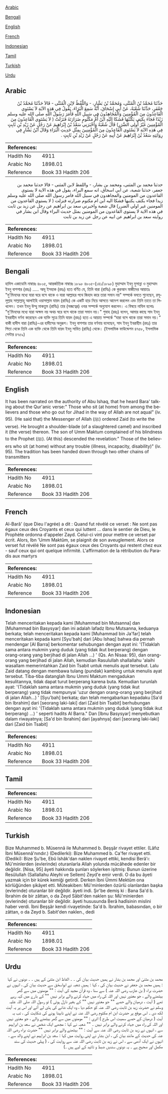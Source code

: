[Arabic](#arabic)

[Bengali](#bengali)

[English](#english)

[French](#french)

[Indonesian](#indonesian)

[Tamil](#tamil)

[Turkish](#turkish)

[Urdu](#urdu)

## Arabic


<div dir="rtl" lang="ar" style={{fontSize:'larger',backgroundColor:'#f8f9fa',padding:20}}>
حَدَّثَنَا مُحَمَّدُ بْنُ الْمُثَنَّى، وَمُحَمَّدُ بْنُ بَشَّارٍ، - وَاللَّفْظُ لاِبْنِ الْمُثَنَّى - قَالاَ حَدَّثَنَا مُحَمَّدُ بْنُ جَعْفَرٍ، حَدَّثَنَا شُعْبَةُ، عَنْ أَبِي إِسْحَاقَ، أَنَّهُ سَمِعَ الْبَرَاءَ، يَقُولُ فِي هَذِهِ الآيَةِ لاَ يَسْتَوِي الْقَاعِدُونَ مِنَ الْمُؤْمِنِينَ وَالْمُجَاهِدُونَ فِي سَبِيلِ اللَّهِ فَأَمَرَ رَسُولُ اللَّهِ صلى الله عليه وسلم زَيْدًا فَجَاءَ بِكَتِفٍ يَكْتُبُهَا فَشَكَا إِلَيْهِ ابْنُ أُمِّ مَكْتُومٍ ضَرَارَتَهُ فَنَزَلَتْ ‏(‏ لاَ يَسْتَوِي الْقَاعِدُونَ مِنَ الْمُؤْمِنِينَ غَيْرُ أُولِي الضَّرَرِ‏)‏ قَالَ شُعْبَةُ وَأَخْبَرَنِي سَعْدُ بْنُ إِبْرَاهِيمَ عَنْ رَجُلٍ عَنْ زَيْدِ بْنِ ثَابِتٍ فِي هَذِهِ الآيَةِ لاَ يَسْتَوِي الْقَاعِدُونَ مِنَ الْمُؤْمِنِينَ بِمِثْلِ حَدِيثِ الْبَرَاءِ وَقَالَ ابْنُ بَشَّارٍ فِي رِوَايَتِهِ سَعْدُ بْنُ إِبْرَاهِيمَ عَنْ أَبِيهِ عَنْ رَجُلٍ عَنْ زَيْدِ بْنِ ثَابِتٍ ‏.‏
</div>
<div style={{backgroundColor:'#f8f9fa',padding:20, marginBottom: 10}}><table> <thead> <tr> <th>References:</th> <th></th> </tr> </thead> <tbody><tr><td>Hadith No</td><td>4911</td></tr><tr><td>Arabic No</td><td>1898.01</td></tr><tr><td>Reference</td><td>Book 33 Hadith 206</td></tr></tbody></table></div>


<div dir="rtl" lang="ar" style={{fontSize:'larger',backgroundColor:'#f8f9fa',padding:20}}>
حدثنا محمد بن المثنى، ومحمد بن بشار، - واللفظ لابن المثنى - قالا حدثنا محمد بن جعفر، حدثنا شعبة، عن ابي اسحاق، انه سمع البراء، يقول في هذه الاية لا يستوي القاعدون من المومنين والمجاهدون في سبيل الله فامر رسول الله صلى الله عليه وسلم زيدا فجاء بكتف يكتبها فشكا اليه ابن ام مكتوم ضرارته فنزلت ( لا يستوي القاعدون من المومنين غير اولي الضرر) قال شعبة واخبرني سعد بن ابراهيم عن رجل عن زيد بن ثابت في هذه الاية لا يستوي القاعدون من المومنين بمثل حديث البراء وقال ابن بشار في روايته سعد بن ابراهيم عن ابيه عن رجل عن زيد بن ثابت
</div>
<div style={{backgroundColor:'#f8f9fa',padding:20, marginBottom: 10}}><table> <thead> <tr> <th>References:</th> <th></th> </tr> </thead> <tbody><tr><td>Hadith No</td><td>4911</td></tr><tr><td>Arabic No</td><td>1898.01</td></tr><tr><td>Reference</td><td>Book 33 Hadith 206</td></tr></tbody></table></div>

## Bengali


<div dir="ltr" lang="bn" style={{fontSize:'larger',backgroundColor:'#f8f9fa',padding:20}}>
হাদিস একাডেমি নাম্বারঃ ৪৮০৫, আন্তর্জাতিক নাম্বারঃ ১৮৯৮ ৪৮০৫-(১৪১/১৮৯৮) মুহাম্মাদ ইবনু মুসান্না ও মুহাম্মাদ ইবনু বাশশার (রহঃ) ..... আবূ ইসহাক (রহঃ) হতে বর্ণিত যে, তিনি বারা (রাযিঃ) কে কুরআন মাজীদের আয়াতঃ "মু'মিনদের মধ্যে যারা ঘরে বসে থাকে ও যারা আল্লাহর পথে জিহাদ করে তারা সমান নয়" সম্পর্কে বলতে শুনেছেন, রসূলুল্লাহ সাল্লাল্লাহু আলাইহি ওয়াসাল্লাম যায়দ (রাযিঃ) কে একটি হাড় নিয়ে আসতে আদেশ করলেন এবং তিনি তাতে তা লিখলেন। তখন ইবনু উম্মু মাকতুম (রাযিঃ) তার (অন্ধত্বের) ওযর সম্পর্কে অনুযোগ করলেন। এ বিষয়ে নাযিল হলোঃ "মু'মিনদের মধ্যে যারা অক্ষম নয় অথচ ঘরে বসে থাকে তারা সমান নয়।" শুবাহ (রহঃ) বলেন, আমার কাছে সাদ ইবনু ইবরাহীম বর্ণনা করেছেন এক ব্যক্তি সূত্রে তিনি যায়দ (রহঃ) হতে এ আয়াত সম্পর্কে “যারা বসে থাকে তারা সমান নয়।” বাকী হাদীস বারা (রাযিঃ)-এর হাদীসের অনুরূপ। ইবনু বাশশার তার বর্ণনায় বলেছেন, সাদ ইবনু ইবরাহীম (রহঃ) তার পিতা থেকে তিনি এক ব্যক্তি থেকে তিনি যায়দ ইবনু সাবিত (রাযিঃ) থেকে। (ইসলামিক ফাউন্ডেশন ৪৭৫৮, ইসলামিক সেন্টার ৪৭৫৯)
</div>
<div style={{backgroundColor:'#f8f9fa',padding:20, marginBottom: 10}}><table> <thead> <tr> <th>References:</th> <th></th> </tr> </thead> <tbody><tr><td>Hadith No</td><td>4911</td></tr><tr><td>Arabic No</td><td>1898.01</td></tr><tr><td>Reference</td><td>Book 33 Hadith 206</td></tr></tbody></table></div>

## English


<div dir="ltr" lang="en" style={{fontSize:'larger',backgroundColor:'#f8f9fa',padding:20}}>
It has been narrated on the authority of Abu Ishaq, that he heard Bara' talking about the Qur'anic verse:" Those who sit (at home) from among the believers and those who go out for Jihad in the way of Allah are not aqual" (iv. 95). (He said that) the Messenger of Allah (ﷺ) ordered Zaid (to write the verse). He brought a shoulder-blade (of a slaughtered camel) and inscribed it (the verse) thereon. The son of Umm Maktum complained of his blindness to the Prophet (ﷺ). (At this) descended the revelation:" Those of the believers who sit (at home) without any trouble (illness, incapacity, disability)" (iv. 95). The tradition has been handed down through two other chains of transmitters
</div>
<div style={{backgroundColor:'#f8f9fa',padding:20, marginBottom: 10}}><table> <thead> <tr> <th>References:</th> <th></th> </tr> </thead> <tbody><tr><td>Hadith No</td><td>4911</td></tr><tr><td>Arabic No</td><td>1898.01</td></tr><tr><td>Reference</td><td>Book 33 Hadith 206</td></tr></tbody></table></div>

## French


<div dir="ltr" lang="fr" style={{fontSize:'larger',backgroundColor:'#f8f9fa',padding:20}}>
Al-Barâ' (que Dieu l'agrée) a dit : Quand fut révélé ce verset : Ne sont pas égaux ceux des Croyants et ceux qui luttent ... dans le sentier de Dieu, le Prophète ordonna d'appeler Zayd. Celui-ci vint pour mettre ce verset par écrit. Alors, Ibn 'Umm Maktûm, se plaignit de son aveuglement. Alors ce verset fut révélé Ne sont pas égaux ceux des Croyants qui restent chez eux - sauf ceux qui ont quelque infirmité. L'affirmation de la rétribution du Paradis aux martyrs
</div>
<div style={{backgroundColor:'#f8f9fa',padding:20, marginBottom: 10}}><table> <thead> <tr> <th>References:</th> <th></th> </tr> </thead> <tbody><tr><td>Hadith No</td><td>4911</td></tr><tr><td>Arabic No</td><td>1898.01</td></tr><tr><td>Reference</td><td>Book 33 Hadith 206</td></tr></tbody></table></div>

## Indonesian


<div dir="ltr" lang="id" style={{fontSize:'larger',backgroundColor:'#f8f9fa',padding:20}}>
Telah menceritakan kepada kami [Muhammad bin Mutsanna] dan [Muhammad bin Basysyar] dan ini adalah lafadz Ibnu Mutsanna, keduanya berkata; telah menceritakan kepada kami [Muhammad bin Ja'far] telah menceritakan kepada kami [Syu'bah] dari [Abu Ishaq] bahwa dia pernah mendengar [Al Barra] berkomentar sehubungan dengan ayat ini: '(Tidaklah sama antara mukmin yang duduk (yang tidak ikut berperang) dengan orang-orang yang berjihad di jalan Allah …) ' (Qs. An Nisaa: 95), dan orang-orang yang berjihad di jalan Allah, kemudian Rasulullah shallallahu 'alaihi wasallam memerintahkan Zaid bin Tsabit untuk menulis ayat tersebut. Lalu Zaid datang dengan membawa tulang (pundak) kambing untuk menulis ayat tersebut. Tiba-tiba datanglah Ibnu Ummi Maktum mengadukan kesulitannya, tidak dapat turut berperang karena buta. Kemudian turunlah ayat: '(Tidaklah sama antara mukmin yang duduk (yang tidak ikut berperang) yang tidak mempunyai 'uzur dengan orang-orang yang berjihad di jalan Allah…) ' [Syu'bah] berkata; dan telah mengabarkan kepadaku [Sa'd bin Ibrahim] dari [seorang laki-laki] dari [Zaid bin Tsabit] berhubungan dengan ayat ini: '(Tidaklah sama antara mukmin yang duduk (yang tidak ikut berperang) …) ' seperti hadits Al Barra." Dan [Ibnu Basysyar] menyebutkan dalam riwayatnya; [Sa'd bin Ibrahim] dari [ayahnya] dari [seorang laki-laki] dari [Zaid bin Tsabit]
</div>
<div style={{backgroundColor:'#f8f9fa',padding:20, marginBottom: 10}}><table> <thead> <tr> <th>References:</th> <th></th> </tr> </thead> <tbody><tr><td>Hadith No</td><td>4911</td></tr><tr><td>Arabic No</td><td>1898.01</td></tr><tr><td>Reference</td><td>Book 33 Hadith 206</td></tr></tbody></table></div>

## Tamil


<div dir="ltr" lang="ta" style={{fontSize:'larger',backgroundColor:'#f8f9fa',padding:20}}>

</div>
<div style={{backgroundColor:'#f8f9fa',padding:20, marginBottom: 10}}><table> <thead> <tr> <th>References:</th> <th></th> </tr> </thead> <tbody><tr><td>Hadith No</td><td>4911</td></tr><tr><td>Arabic No</td><td>1898.01</td></tr><tr><td>Reference</td><td>Book 33 Hadith 206</td></tr></tbody></table></div>

## Turkish


<div dir="ltr" lang="tr" style={{fontSize:'larger',backgroundColor:'#f8f9fa',padding:20}}>
Bize Muhammed b. Müsennâ ile Muhammed b. Beşşâr rivayet ettiler. (Lâfız İbni Müsennâ'nındır.) (Dedilerki): Bize Muhammed b. Ca'fer rivayet etti. (Dediki): Bize Şu'be, Ebû îshâk'dan naklen rivayet ettiki, kendisi Berâ'ı: Mü'minlerden (evlerinde) oturanlarla Allah yolunda mücâhede edenler bir değildir. [Nisa, 95] âyeti hakkında şunları söylerken işitmiş: Bunun üzerine Resûlullah (Sallallahu Aleyhi ve Sellem) Zeyd'e emir verdi. O da bu âyeti yazmak için bir kürek kemiği getirdi. Derken İbni Ümmi Mektûm ona körlüğünden şikâyet etti. Müteakiben: Mü'minlerden özürlü olanlardan başka (evlerinde) oturanlar bîr değildir. âyeti indi. Şır'be demiş ki : Bana Sa'd b. İbrahim de bir zâttan, o da Zeyd Sâbit'den naklen şu: Mü'minierden (evlerinde) oturanlar bîr değildir. âyeti hususunda Berâ hadîsinin mislini haber verdi. İbni Beşşâr kendi rivayetinde: Sa'd b. İbrahim, babasından, o bir zâttan, o da Zeyd b. Sabit'den naklen., dedi
</div>
<div style={{backgroundColor:'#f8f9fa',padding:20, marginBottom: 10}}><table> <thead> <tr> <th>References:</th> <th></th> </tr> </thead> <tbody><tr><td>Hadith No</td><td>4911</td></tr><tr><td>Arabic No</td><td>1898.01</td></tr><tr><td>Reference</td><td>Book 33 Hadith 206</td></tr></tbody></table></div>

## Urdu


<div dir="rtl" lang="ur" style={{fontSize:'larger',backgroundColor:'#f8f9fa',padding:20}}>
محمد بن مثنیٰ اور محمد بن بشار نے ہمیں حدیث بیان کی ۔ ۔ الفاظ ابن مثنیٰ کے ہیں ۔ ۔ دونوں نے کہا : ہمیں محمد بن جعفر نے حدیث بیان کی ، کہا : ہمیں شعبہ نے ابواسحٰق سے حدیث بیان کی ، انہوں نے حضرت براء ( بن عازب رضی اللہ عنہ ) سے سنا ، وہ قرآن مجید کی آیت : "" مومنوں میں سے گھر بیٹھنے والے ، جو معذور نہیں اور اللہ کی راہ میں جہاد کرنے والے برابر نہیں "" کے بارے میں کہہ رہے تھے ( آیت ، درمیان والے حصے "" جو معذور نہیں "" کے بغیر نازل ہوئی ) تو رسول اللہ صلی اللہ علیہ وسلم نے حضرت زید بن ثابت رضی اللہ عنہ کو حکم دیا ، وہ ایک شانے کی ہڈی لے آئے اور اس پر یہ آیت لکھ دی ۔ اس موقع پر حضرت ابن ام مکتوم رضی اللہ عنہ نے اپنے نابینا ہونے کی شکایت کی ، تب یہ آیت ( درمیان کے حصے سمیت اس طرح ) اتری : "" مومنوں میں سے گھر بیٹھنے والے ، جو معذور نہیں اور اللہ کی راہ میں جہاد کرنے والے برابر نہیں ۔ "" شعبہ نے کہا : مجھے ایک شخص نے سعد بن ابراہیم سے ، انہوں نے زید بن ثابت رضی اللہ عنہ سے آیت : "" بیٹھنے والے برابر نہیں "" حضرت براء رضی اللہ عنہ کی حدیث کے مانند بیان کی ، ابن بشار نے اپنی روایت میں کہا : سعد بن ابراہیم نے اپنے والد سے ، انہوں نے ایک آدمی سے ، اس نے زید بن ثابت رضی اللہ عنہ سے روایت کی ، ( پہلی حدیث کی سند مکمل اور صحیح ہے ۔ یہ دونوں سندیں ضبط و تائید کے لیے ہیں ۔)
</div>
<div style={{backgroundColor:'#f8f9fa',padding:20, marginBottom: 10}}><table> <thead> <tr> <th>References:</th> <th></th> </tr> </thead> <tbody><tr><td>Hadith No</td><td>4911</td></tr><tr><td>Arabic No</td><td>1898.01</td></tr><tr><td>Reference</td><td>Book 33 Hadith 206</td></tr></tbody></table></div>